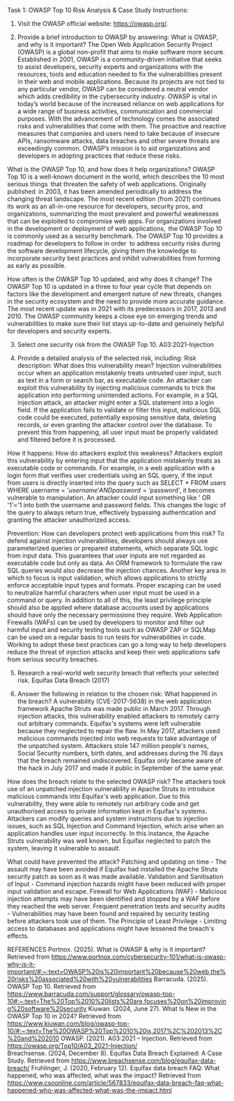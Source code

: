 Task 1: OWASP Top 10 Risk Analysis & Case Study
Instructions:
1. Visit the OWASP official website: https://owasp.org/.

2. Provide a brief introduction to OWASP by answering:
What is OWASP, and why is it important?
The Open Web Application Security Project (OWASP) is a global non-profit that aims to make software more secure. Established in 2001, OWASP is a community-driven initiative that seeks to assist developers, security experts and organizations with the resources, tools and education needed to fix the vulnerabilities present in their web and mobile applications. Because its projects are not tied to any particular vendor, OWASP can be considered a neutral vendor which adds credibility in the cybersecurity industry. OWASP is vital in today’s world because of the increased reliance on web applications for a wide range of business activities, communication and commercial purposes. With the advancement of technology comes the associated risks and vulnerabilities that come with them. The proactive and reactive measures that companies and users need to take because of insecure APIs, ransomware attacks, data breaches and other severe threats are exceedingly common. OWASP’s mission is to aid organizations and developers in adopting practices that reduce these risks.


What is the OWASP Top 10, and how does it help organizations?
OWASP Top 10 is a well-known document in the world, which describes the 10 most serious things that threaten the safety of web applications. Originally published in 2003, it has been amended periodically to address the changing threat landscape. The most recent edition (from 2021) continues its work as an all-in-one resource for developers, security pros, and organizations, summarizing the most prevalent and powerful weaknesses that can be exploited to compromise web apps. For organizations involved in the development or deployment of web applications, the OWASP Top 10 is commonly used as a security benchmark. The OWASP Top 10 provides a roadmap for developers to follow in order to address security risks during the software development lifecycle, giving them the knowledge to incorporate security best practices and inhibit vulnerabilities from forming as early as possible.


How often is the OWASP Top 10 updated, and why does it change?
The OWASP Top 10 is updated in a three to four year cycle that depends on factors like the development and emergent nature of new threats, changes in the security ecosystem and the need to provide more accurate guidance. The most recent update was in 2021 with its predecessors in 2017, 2013 and 2010. The OWASP community keeps a close eye on emerging trends and vulnerabilities to make sure their list stays up-to-date and genuinely helpful for developers and security experts.

3. Select one security risk from the OWASP Top 10.
A03:2021-Injection

4. Provide a detailed analysis of the selected risk, including:
Risk description: What does this vulnerability mean?
Injection vulnerabilities occur when an application mistakenly treats untrusted user input, such as text in a form or search bar, as executable code. An attacker can exploit this vulnerability by injecting malicious commands to trick the application into performing unintended actions. For example, in a SQL injection attack, an attacker might enter a SQL statement into a login field. If the application fails to validate or filter this input, malicious SQL code could be executed, potentially exposing sensitive data, deleting records, or even granting the attacker control over the database. To prevent this from happening, all user input must be properly validated and filtered before it is processed.

How it happens: How do attackers exploit this weakness?
Attackers exploit this vulnerability by entering input that the application mistakenly treats as executable code or commands. For example, in a web application with a login form that verifies user credentials using an SQL query, if the input from users is directly inserted into the query such as SELECT * FROM users WHERE username = '$username' AND password = '$password', it becomes vulnerable to manipulation. An attacker could input something like ' OR '1'='1 into both the username and password fields. This changes the logic of the query to always return true, effectively bypassing authentication and granting the attacker unauthorized access.

Prevention: How can developers protect web applications from this risk?
To defend against injection vulnerabilities, developers should always use parameterized queries or prepared statements, which separate SQL logic from input data. This guarantees that user inputs are not regarded as executable code but only as data. An ORM framework to formulate the raw SQL queries would also decrease the injection chances. Another key area in which to focus is input validation, which allows applications to strictly enforce acceptable input types and formats. Proper escaping can be used to neutralize harmful characters when user input must be used in a command or query. In addition to all of this, the least privilege principle should also be applied where database accounts used by applications should have only the necessary permissions they require. Web Application Firewalls (WAFs) can be used by developers to monitor and filter out harmful input and security testing tools such as OWASP ZAP or SQLMap can be used on a regular basis to run tests for vulnerabilities in code. Working to adopt these best practices can go a long way to help developers reduce the threat of injection attacks and keep their web applications safe from serious security breaches. 

5. Research a real-world web security breach that reflects your selected risk.
Equifax Data Breach (2017)

6. Answer the following in relation to the chosen risk:
What happened in the breach?
A vulnerability (CVE-2017-5638) in the web application framework Apache Struts was made public in March 2017. Through injection attacks, this vulnerability enabled attackers to remotely carry out arbitrary commands. Equifax's systems were left vulnerable because they neglected to repair the flaw. In May 2017, attackers used malicious commands injected into web requests to take advantage of the unpatched system. Attackers stole 147 million people's names, Social Security numbers, birth dates, and addresses during the 76 days that the breach remained undiscovered. Equifax only became aware of the hack in July 2017 and made it public in September of the same year.

How does the breach relate to the selected OWASP risk?
The attackers took use of an unpatched injection vulnerability in Apache Struts to introduce malicious commands into Equifax's web application. Due to this vulnerability, they were able to remotely run arbitrary code and get unauthorised access to private information kept in Equifax's systems. Attackers can modify queries and system instructions due to injection issues, such as SQL Injection and Command Injection, which arise when an application handles user input incorrectly. In this instance, the Apache Struts vulnerability was well known, but Equifax neglected to patch the system, leaving it vulnerable to assault.

What could have prevented the attack?
Patching and updating on time - The assault may have been avoided if Equifax had installed the Apache Struts security patch as soon as it was made available.
Validation and Sanitisation of Input - Command injection hazards might have been reduced with proper input validation and escape.
Firewall for Web Applications (WAF) - Malicious injection attempts may have been identified and stopped by a WAF before they reached the web server.
Frequent penetration tests and security audits - Vulnerabilities may have been found and repaired by security testing before attackers took use of them.
The Principle of Least Privilege - Limiting access to databases and applications might have lessened the breach's effects.

REFERENCES
Portnox. (2025). What is OWASP & why is it important? Retrieved from https://www.portnox.com/cybersecurity-101/what-is-owasp-why-is-it-important/#:~:text=OWASP%20is%20important%20because%20web,the%20risks%20associated%20with%20vulnerabilities
Barracuda. (2025). OWASP Top 10. Retrieved from https://www.barracuda.com/support/glossary/owasp-top-10#:~:text=The%20Top%2010%20lists%20are,focuses%20on%20improving%20software%20security
Kiuwan. (2024, June 27). What Is New in the OWASP Top 10 in 2024? Retrieved from https://www.kiuwan.com/blog/owasp-top-10/#:~:text=The%20OWASP%20Top%2010%20is,2017%2C%202013%2C%20and%202010
OWASP. (2021). A03:2021 – Injection. Retrieved from https://owasp.org/Top10/A03_2021-Injection/   
Breachsense. (2024, December 8). Equifax Data Breach Explained: A Case Study. Retrieved from https://www.breachsense.com/blog/equifax-data-breach/ 
Fruhlinger, J. (2020, February 12). Equifax data breach FAQ: What happened, who was affected, what was the impact? Retrieved from https://www.csoonline.com/article/567833/equifax-data-breach-faq-what-happened-who-was-affected-what-was-the-impact.html 
